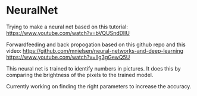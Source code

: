 # NeuralNet

Trying to make a neural net based on this tutorial:
https://www.youtube.com/watch?v=bVQUSndDllU

Forwardfeeding and back propogation based on this github repo and this video:
https://github.com/mnielsen/neural-networks-and-deep-learning
https://www.youtube.com/watch?v=Ilg3gGewQ5U

This neural net is trained to identify numbers in pictures. It does this by comparing the brightness of the pixels to the trained model. 

Currently working on finding the right parameters to increase the accuracy.
